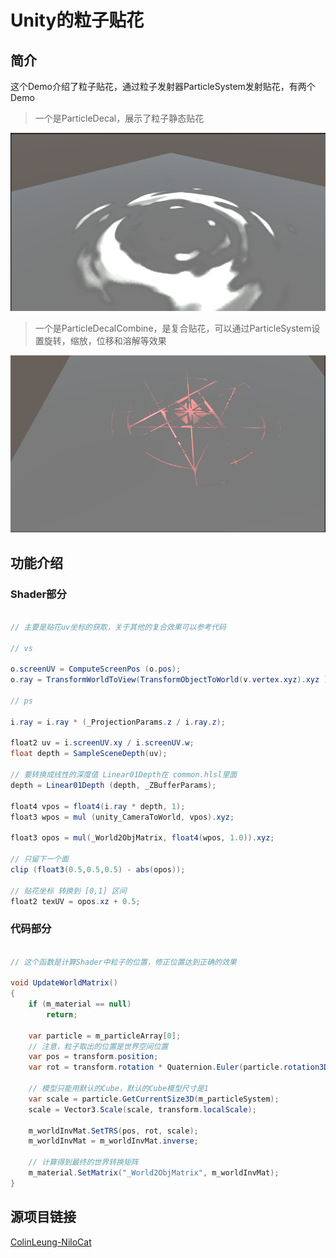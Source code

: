 # Unity的粒子贴花

## 简介

这个Demo介绍了粒子贴花，通过粒子发射器ParticleSystem发射贴花，有两个Demo

> 一个是ParticleDecal，展示了粒子静态贴花

![GitHub](https://github.com/xieliujian/UnityDemo_ParticleDecal/blob/main/Video/ParticleDecal.png?raw=true)

> 一个是ParticleDecalCombine，是复合贴花，可以通过ParticleSystem设置旋转，缩放，位移和溶解等效果

![GitHub](https://github.com/xieliujian/UnityDemo_ParticleDecal/blob/main/Video/ParticleDecalCombine.png?raw=true)

## 功能介绍

### Shader部分

```C#

// 主要是贴花uv坐标的获取，关于其他的复合效果可以参考代码

// vs

o.screenUV = ComputeScreenPos (o.pos);
o.ray = TransformWorldToView(TransformObjectToWorld(v.vertex.xyz).xyz ) * float3(-1,-1,1);

// ps

i.ray = i.ray * (_ProjectionParams.z / i.ray.z);

float2 uv = i.screenUV.xy / i.screenUV.w;
float depth = SampleSceneDepth(uv);

// 要转换成线性的深度值 Linear01Depth在 common.hlsl里面
depth = Linear01Depth (depth, _ZBufferParams);

float4 vpos = float4(i.ray * depth, 1);
float3 wpos = mul (unity_CameraToWorld, vpos).xyz;

float3 opos = mul(_World2ObjMatrix, float4(wpos, 1.0)).xyz;

// 只留下一个面
clip (float3(0.5,0.5,0.5) - abs(opos));

// 贴花坐标 转换到 [0,1] 区间
float2 texUV = opos.xz + 0.5;

```

### 代码部分

```C#

// 这个函数是计算Shader中粒子的位置，修正位置达到正确的效果

void UpdateWorldMatrix()
{
    if (m_material == null)
        return;

    var particle = m_particleArray[0];
    // 注意，粒子取出的位置是世界空间位置
    var pos = transform.position;
    var rot = transform.rotation * Quaternion.Euler(particle.rotation3D);

    // 模型只能用默认的Cube，默认的Cube模型尺寸是1
    var scale = particle.GetCurrentSize3D(m_particleSystem);
    scale = Vector3.Scale(scale, transform.localScale);

    m_worldInvMat.SetTRS(pos, rot, scale);
    m_worldInvMat = m_worldInvMat.inverse;

    // 计算得到最终的世界转换矩阵
    m_material.SetMatrix("_World2ObjMatrix", m_worldInvMat);
}

```

## 源项目链接

[ColinLeung-NiloCat](https://github.com/ColinLeung-NiloCat/UnityURPUnlitScreenSpaceDecalShader)